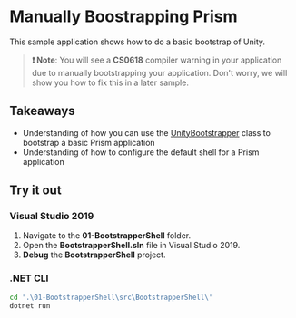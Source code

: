 # Manually Boostrapping Prism

This sample application shows how to do a basic bootstrap of Unity.

> **❗️ Note**: You will see a **CS0618** compiler warning in your application due to manually bootstrapping your application. Don't worry, we will show you how to fix this in a later sample.

## Takeaways

-   Understanding of how you can use the [UnityBootstrapper](https://github.com/PrismLibrary/Prism/blob/master/Source/Wpf/Prism.Unity.Wpf/Legacy/UnityBootstrapper.cs#L29) class to bootstrap a basic Prism application
-   Understanding of how to configure the default shell for a Prism application

## Try it out

### Visual Studio 2019

1.  Navigate to the **01-BootstrapperShell** folder.
1.  Open the **BootstrapperShell.sln** file in Visual Studio 2019.
1.  **Debug** the **BootstrapperShell** project.

### .NET CLI

```bash
cd '.\01-BootstrapperShell\src\BootstrapperShell\'
dotnet run
```